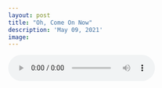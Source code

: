 ```yaml
---
layout: post
title: "Oh, Come On Now"
description: 'May 09, 2021'
image:
---
```


<audio controls preload="metadata">
  <source src="https://docs.google.com/uc?export=open&id=1PtyrdG2nY2nJ77ZLf6t05vgJzD_CxnVL" type="audio/mp3">
Your browser does not support the audio element.
</audio>
